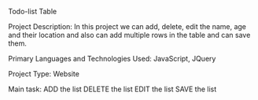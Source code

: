 Todo-list Table

Project Description: In this project we can add, delete, edit the name, age and their location and also can add multiple rows in the table and can save them.

Primary Languages and Technologies Used: JavaScript, JQuery

Project Type: Website

Main task: ADD the list
           DELETE the list
           EDIT the list
           SAVE the list
